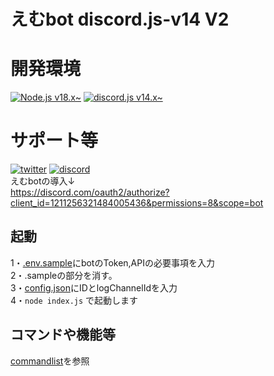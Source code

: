 # えむbot discord.js-v14 V2

# 開発環境
[![Node.js v18.x\~](https://img.shields.io/badge/-node.js%20v18.x~-black.svg?logo=node.js&style=for-the-badge)](https://github.com/nodejs/node)
[![discord.js v14.x\~](https://img.shields.io/badge/-discord.js%20v14.x~-black.svg?logo=discord&style=for-the-badge)](https://www.npmjs.com/package/discord.js)

# サポート等
[![twitter](https://img.shields.io/badge/-twitter-black.svg?logo=x&style=for-the-badge)](https://twitter.com/ryo_001339) 
[![discord](https://img.shields.io/badge/-discord-black.svg?logo=discord&style=for-the-badge)](https://discord.gg/rwh6TvphJ9) 
<br>
えむbotの導入↓<br>
https://discord.com/oauth2/authorize?client_id=1211256321484005436&permissions=8&scope=bot
## 起動
1・[.env.sample](.env.sample)にbotのToken,APIの必要事項を入力<br>
2・.sampleの部分を消す。<br>
3・[config.json](lib/data/config.json)にIDとlogChannelIdを入力<br>
4・```node index.js``` で起動します
## コマンドや機能等
[commandlist](commandlist.md)を参照

